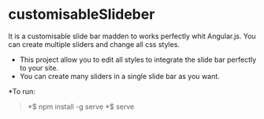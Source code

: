 # customisableSlideber
It is a customisable slide bar madden to works perfectly whit Angular.js. You can create multiple sliders and change all css styles.

* This project allow you to edit all styles to integrate the slide bar perfectly to your site. 
* You can create many sliders in a single slide bar as you want. 
 
*To run:
> *$ npm install -g serve
> *$ serve
